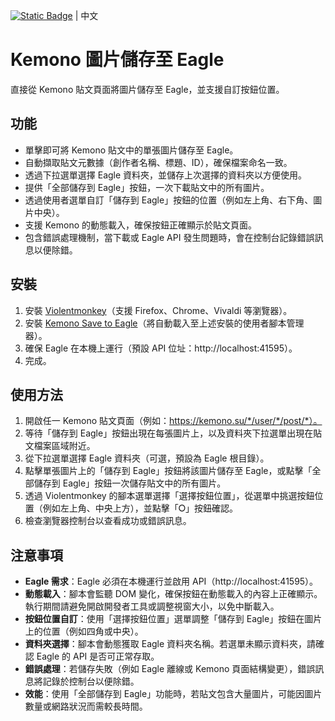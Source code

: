 [![Static Badge](https://img.shields.io/badge/lang-en-red)](https://github.com/Max46656/EverythingInGreasyFork/blob/main/%E7%9C%81%E5%8A%9B/Kemono%20Save%20to%20Eagle/README.md) | 中文

# Kemono 圖片儲存至 Eagle

直接從 Kemono 貼文頁面將圖片儲存至 Eagle，並支援自訂按鈕位置。

## 功能
- 單擊即可將 Kemono 貼文中的單張圖片儲存至 Eagle。
- 自動擷取貼文元數據（創作者名稱、標題、ID），確保檔案命名一致。
- 透過下拉選單選擇 Eagle 資料夾，並儲存上次選擇的資料夾以方便使用。
- 提供「全部儲存到 Eagle」按鈕，一次下載貼文中的所有圖片。
- 透過使用者選單自訂「儲存到 Eagle」按鈕的位置（例如左上角、右下角、圖片中央）。
- 支援 Kemono 的動態載入，確保按鈕正確顯示於貼文頁面。
- 包含錯誤處理機制，當下載或 Eagle API 發生問題時，會在控制台記錄錯誤訊息以便除錯。

## 安裝
1. 安裝 [Violentmonkey](https://github.com/violentmonkey/violentmonkey)（支援 Firefox、Chrome、Vivaldi 等瀏覽器）。
2. 安裝 [Kemono Save to Eagle](https://greasyfork.org/zh-TW/scripts/552924-kemono-save-to-eagle)（將自動載入至上述安裝的使用者腳本管理器）。
3. 確保 Eagle 在本機上運行（預設 API 位址：http://localhost:41595）。
4. 完成。

## 使用方法
1. 開啟任一 Kemono 貼文頁面（例如：https://kemono.su/*/user/*/post/*）。
2. 等待「儲存到 Eagle」按鈕出現在每張圖片上，以及資料夾下拉選單出現在貼文檔案區域附近。
3. 從下拉選單選擇 Eagle 資料夾（可選，預設為 Eagle 根目錄）。
4. 點擊單張圖片上的「儲存到 Eagle」按鈕將該圖片儲存至 Eagle，或點擊「全部儲存到 Eagle」按鈕一次儲存貼文中的所有圖片。
5. 透過 Violentmonkey 的腳本選單選擇「選擇按鈕位置」，從選單中挑選按鈕位置（例如左上角、中央上方），並點擊「⭘」按鈕確認。
6. 檢查瀏覽器控制台以查看成功或錯誤訊息。

## 注意事項
- **Eagle 需求**：Eagle 必須在本機運行並啟用 API（http://localhost:41595）。
- **動態載入**：腳本會監聽 DOM 變化，確保按鈕在動態載入的內容上正確顯示。執行期間請避免開啟開發者工具或調整視窗大小，以免中斷載入。
- **按鈕位置自訂**：使用「選擇按鈕位置」選單調整「儲存到 Eagle」按鈕在圖片上的位置（例如四角或中央）。
- **資料夾選擇**：腳本會動態獲取 Eagle 資料夾名稱。若選單未顯示資料夾，請確認 Eagle 的 API 是否可正常存取。
- **錯誤處理**：若儲存失敗（例如 Eagle 離線或 Kemono 頁面結構變更），錯誤訊息將記錄於控制台以便除錯。
- **效能**：使用「全部儲存到 Eagle」功能時，若貼文包含大量圖片，可能因圖片數量或網路狀況而需較長時間。
